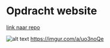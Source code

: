 # Opdracht website
[link naar repo](https://github.com/boleynen/2imd-webtech3-lab1.git)


![alt text](https://imgur.com/a/uo3noQe "git-it proof")
https://imgur.com/a/uo3noQe
